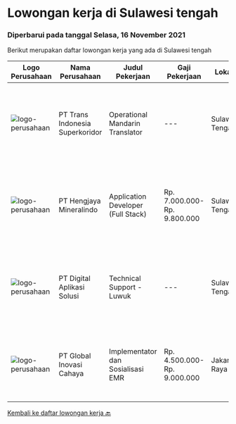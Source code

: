 
  # Lowongan kerja di Sulawesi tengah

  ### Diperbarui pada tanggal Selasa, 16 November 2021

  Berikut merupakan daftar lowongan kerja yang ada di Sulawesi tengah

  |Logo Perusahaan | Nama Perusahaan | Judul Pekerjaan | Gaji Pekerjaan | Lokasi | Deskripsi | Tanggal diunggah | Pranala |
  | -------------- | --------------- | --------------- | --------- | --------- | -------------- | ------- | ----------- |
  |![logo-perusahaan](https://image-service-cdn.seek.com.au/5be311389bd052cf394281901f855710711627ba/ee4dce1061f3f616224767ad58cb2fc751b8d2dc)|PT Trans Indonesia Superkoridor|Operational Mandarin Translator|---|Sulawesi Tengah|Job Descripstions: Assist Manager to Communicate and Coordinate with Customer Translating documents from Mandarin to Bahasa and from Bahasa Indonesia...|Jumat, 12 November 2021|https://www.jobstreet.co.id/id/job/operational-mandarin-translator-3672249?token=0~de96a8d7-8cf0-44a4-96d1-568e029d82be&sectionRank=1&jobId=jobstreet-id-job-3672249|
|![logo-perusahaan](https://image-service-cdn.seek.com.au/d72baa7d19dffe5c8afc9cd468dad0461c61d7c5/ee4dce1061f3f616224767ad58cb2fc751b8d2dc)|PT Hengjaya Mineralindo|Application Developer (Full Stack)|Rp. 7.000.000-Rp. 9.800.000|Sulawesi Tengah|Responsibilities: Coding, designing, application management, troubleshooting, monitoring updates and possible security threats, and providing end user...|Sabtu, 06 November 2021|https://www.jobstreet.co.id/id/job/application-developer-full-stack-3665979?token=0~de96a8d7-8cf0-44a4-96d1-568e029d82be&sectionRank=2&jobId=jobstreet-id-job-3665979|
|![logo-perusahaan](https://image-service-cdn.seek.com.au/803ca9e304087209684240b35ebd588ba2398a65/ee4dce1061f3f616224767ad58cb2fc751b8d2dc)|PT Digital Aplikasi Solusi|Technical Support - Luwuk|---|Sulawesi Tengah|Job Description: Performing operation and maintenance activities Communicating with manufacturer’s TAC (Technical Assistance Center) and/or utilizing...|Sabtu, 30 Oktober 2021|https://www.jobstreet.co.id/id/job/technical-support-luwuk-3664471?token=0~de96a8d7-8cf0-44a4-96d1-568e029d82be&sectionRank=3&jobId=jobstreet-id-job-3664471|
|![logo-perusahaan](https://image-service-cdn.seek.com.au/0e8634f15f905ebbca3868b8e8fea93f774fae5c/ee4dce1061f3f616224767ad58cb2fc751b8d2dc)|PT Global Inovasi Cahaya|Implementator dan Sosialisasi EMR|Rp. 4.500.000-Rp. 9.000.000|Jakarta Raya|Bertanggung jawab atas aktivitas siklus hidup produk untuk portofolio aplikasi EMR (Electronic Medical Record). Implementasi dan sosialisasi EMR...|Selasa, 26 Oktober 2021|https://www.jobstreet.co.id/id/job/implementator-dan-sosialisasi-emr-3669280?token=0~de96a8d7-8cf0-44a4-96d1-568e029d82be&sectionRank=4&jobId=jobstreet-id-job-3669280|


  [Kembali ke daftar lowongan kerja 🔙](../README.md#daftar-lowongan-kerja)
  